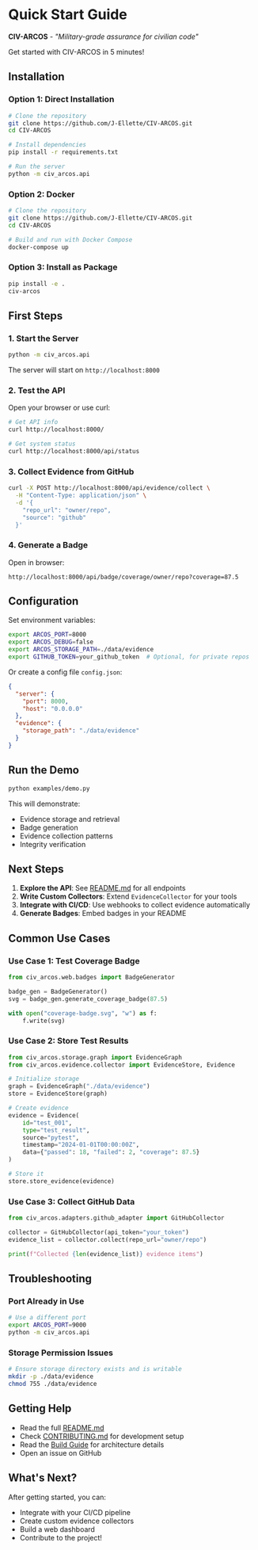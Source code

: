 # Quick Start Guide

**CIV-ARCOS** - *"Military-grade assurance for civilian code"*

Get started with CIV-ARCOS in 5 minutes!

## Installation

### Option 1: Direct Installation

```bash
# Clone the repository
git clone https://github.com/J-Ellette/CIV-ARCOS.git
cd CIV-ARCOS

# Install dependencies
pip install -r requirements.txt

# Run the server
python -m civ_arcos.api
```

### Option 2: Docker

```bash
# Clone the repository
git clone https://github.com/J-Ellette/CIV-ARCOS.git
cd CIV-ARCOS

# Build and run with Docker Compose
docker-compose up
```

### Option 3: Install as Package

```bash
pip install -e .
civ-arcos
```

## First Steps

### 1. Start the Server

```bash
python -m civ_arcos.api
```

The server will start on `http://localhost:8000`

### 2. Test the API

Open your browser or use curl:

```bash
# Get API info
curl http://localhost:8000/

# Get system status
curl http://localhost:8000/api/status
```

### 3. Collect Evidence from GitHub

```bash
curl -X POST http://localhost:8000/api/evidence/collect \
  -H "Content-Type: application/json" \
  -d '{
    "repo_url": "owner/repo",
    "source": "github"
  }'
```

### 4. Generate a Badge

Open in browser:
```
http://localhost:8000/api/badge/coverage/owner/repo?coverage=87.5
```

## Configuration

Set environment variables:

```bash
export ARCOS_PORT=8000
export ARCOS_DEBUG=false
export ARCOS_STORAGE_PATH=./data/evidence
export GITHUB_TOKEN=your_github_token  # Optional, for private repos
```

Or create a config file `config.json`:

```json
{
  "server": {
    "port": 8000,
    "host": "0.0.0.0"
  },
  "evidence": {
    "storage_path": "./data/evidence"
  }
}
```

## Run the Demo

```bash
python examples/demo.py
```

This will demonstrate:
- Evidence storage and retrieval
- Badge generation
- Evidence collection patterns
- Integrity verification

## Next Steps

1. **Explore the API**: See [README.md](README.md) for all endpoints
2. **Write Custom Collectors**: Extend `EvidenceCollector` for your tools
3. **Integrate with CI/CD**: Use webhooks to collect evidence automatically
4. **Generate Badges**: Embed badges in your README

## Common Use Cases

### Use Case 1: Test Coverage Badge

```python
from civ_arcos.web.badges import BadgeGenerator

badge_gen = BadgeGenerator()
svg = badge_gen.generate_coverage_badge(87.5)

with open("coverage-badge.svg", "w") as f:
    f.write(svg)
```

### Use Case 2: Store Test Results

```python
from civ_arcos.storage.graph import EvidenceGraph
from civ_arcos.evidence.collector import EvidenceStore, Evidence

# Initialize storage
graph = EvidenceGraph("./data/evidence")
store = EvidenceStore(graph)

# Create evidence
evidence = Evidence(
    id="test_001",
    type="test_result",
    source="pytest",
    timestamp="2024-01-01T00:00:00Z",
    data={"passed": 18, "failed": 2, "coverage": 87.5}
)

# Store it
store.store_evidence(evidence)
```

### Use Case 3: Collect GitHub Data

```python
from civ_arcos.adapters.github_adapter import GitHubCollector

collector = GitHubCollector(api_token="your_token")
evidence_list = collector.collect(repo_url="owner/repo")

print(f"Collected {len(evidence_list)} evidence items")
```

## Troubleshooting

### Port Already in Use

```bash
# Use a different port
export ARCOS_PORT=9000
python -m civ_arcos.api
```

### Storage Permission Issues

```bash
# Ensure storage directory exists and is writable
mkdir -p ./data/evidence
chmod 755 ./data/evidence
```

## Getting Help

- Read the full [README.md](README.md)
- Check [CONTRIBUTING.md](CONTRIBUTING.md) for development setup
- Read the [Build Guide](build-guide.md) for architecture details
- Open an issue on GitHub

## What's Next?

After getting started, you can:
- Integrate with your CI/CD pipeline
- Create custom evidence collectors
- Build a web dashboard
- Contribute to the project!
